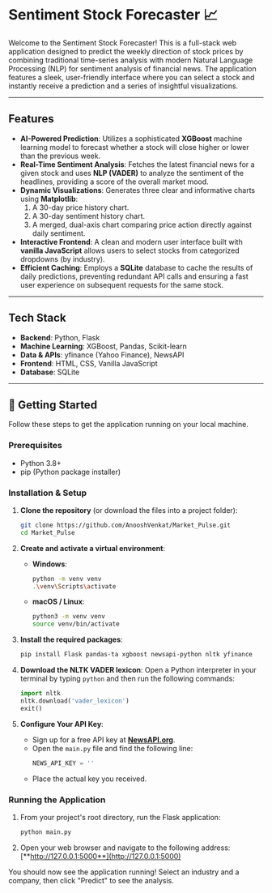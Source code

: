 # Sentiment Stock Forecaster 📈

Welcome to the Sentiment Stock Forecaster! This is a full-stack web application designed to predict the weekly direction of stock prices by combining traditional time-series analysis with modern Natural Language Processing (NLP) for sentiment analysis of financial news. The application features a sleek, user-friendly interface where you can select a stock and instantly receive a prediction and a series of insightful visualizations.

---

## Features

* **AI-Powered Prediction**: Utilizes a sophisticated **XGBoost** machine learning model to forecast whether a stock will close higher or lower than the previous week.
* **Real-Time Sentiment Analysis**: Fetches the latest financial news for a given stock and uses **NLP (VADER)** to analyze the sentiment of the headlines, providing a score of the overall market mood.
* **Dynamic Visualizations**: Generates three clear and informative charts using **Matplotlib**:
    1.  A 30-day price history chart.
    2.  A 30-day sentiment history chart.
    3.  A merged, dual-axis chart comparing price action directly against daily sentiment.
* **Interactive Frontend**: A clean and modern user interface built with **vanilla JavaScript** allows users to select stocks from categorized dropdowns (by industry).
* **Efficient Caching**: Employs a **SQLite** database to cache the results of daily predictions, preventing redundant API calls and ensuring a fast user experience on subsequent requests for the same stock.

---

## Tech Stack

* **Backend**: Python, Flask
* **Machine Learning**: XGBoost, Pandas, Scikit-learn
* **Data & APIs**: yfinance (Yahoo Finance), NewsAPI
* **Frontend**: HTML, CSS, Vanilla JavaScript
* **Database**: SQLite

---

## 🚀 Getting Started

Follow these steps to get the application running on your local machine.

### Prerequisites

* Python 3.8+
* pip (Python package installer)

### Installation & Setup

1.  **Clone the repository** (or download the files into a project folder):
    ```bash
    git clone https://github.com/AnooshVenkat/Market_Pulse.git
    cd Market_Pulse
    ```

2.  **Create and activate a virtual environment**:
    * **Windows**:
        ```bash
        python -m venv venv
        .\venv\Scripts\activate
        ```
    * **macOS / Linux**:
        ```bash
        python3 -m venv venv
        source venv/bin/activate
        ```

3.  **Install the required packages**:
    ```bash
    pip install Flask pandas-ta xgboost newsapi-python nltk yfinance
    ```

4.  **Download the NLTK VADER lexicon**:
    Open a Python interpreter in your terminal by typing `python` and then run the following commands:
    ```python
    import nltk
    nltk.download('vader_lexicon')
    exit()
    ```

5.  **Configure Your API Key**:
    * Sign up for a free API key at [**NewsAPI.org**](https://newsapi.org/).
    * Open the `main.py` file and find the following line:
        ```python
        NEWS_API_KEY = ''
        ```
    * Place the actual key you received.

### Running the Application

1.  From your project's root directory, run the Flask application:
    ```bash
    python main.py
    ```

2.  Open your web browser and navigate to the following address:
    [**http://127.0.0.1:5000**](http://127.0.0.1:5000)

You should now see the application running! Select an industry and a company, then click "Predict" to see the analysis.
